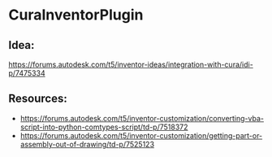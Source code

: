 # CuraInventorPlugin

## Idea:
https://forums.autodesk.com/t5/inventor-ideas/integration-with-cura/idi-p/7475334

## Resources:
* https://forums.autodesk.com/t5/inventor-customization/converting-vba-script-into-python-comtypes-script/td-p/7518372
* https://forums.autodesk.com/t5/inventor-customization/getting-part-or-assembly-out-of-drawing/td-p/7525123
